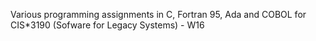 Various programming assignments in C, Fortran 95, Ada and COBOL for CIS*3190 (Sofware for Legacy Systems) - W16
